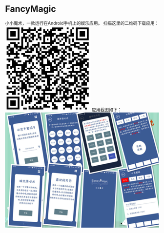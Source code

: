 # FancyMagic
小小魔术，一款运行在Android手机上的娱乐应用。
扫描这里的二维码下载应用：
![image](https://github.com/yubo725/FancyMagic/blob/master/screenshot/qr_code.png)
应用截图如下：
![image](https://github.com/yubo725/FancyMagic/blob/master/screenshot/screenshots.jpg)
